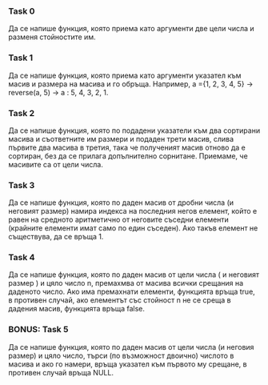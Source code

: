 
### Task 0

Да се напише функция, която приeма като аргументи две цели числа и
разменя стойностите им.

### Task 1

Да се напише функция, която приема като аргументи указател към масив и размера на масива и го обръща. Например, а ={1, 2, 3, 4, 5} → reverse(a, 5) → a : 5, 4, 3, 2, 1.

### Task 2

Да се напише функция, която по подадени указатели към два сортирани масива и съответните им размери и подаден трети масив, слива първите два масива в третия, така че полученият масив отново да е сортиран, без да се прилага допълнително сорнитане. Приемаме, че масивите са от цели числа.

### Task 3

Да се напише функция, която по даден масив от дробни числа (и неговият размер) намира индекса на последния негов елемент, който е равен на средното аритметично от неговите съседни елементи (крайните елементи имат само по един съседен). Ако такъв елемент не съществува, да се връща 1.

### Task 4

Да се напише функция, която по даден масив от цели числа ( и неговият размер ) и цяло число n, премахмва от масива всички срещания на даденото число. Ако има премахнати елементи, функцията връща true, в противен
случай, ако елементът със стойност n не се среща в дадения масив, функцията връща false.

### BONUS: Task 5

Да се напише функция, която по даден масив от цели числа (и неговия размер) и цяло число, търси (по възможност двоично) числото в масива и ако го намери, връща указател към първото му срещане, в противен случай връща NULL.
